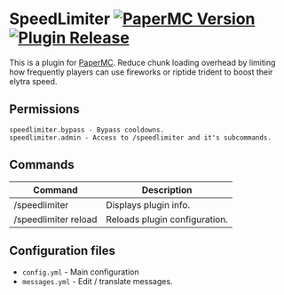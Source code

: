 # SpeedLimiter [![PaperMC Version][Badge-PaperVersion]][PaperMC-URL] [![Plugin Release][Badge-Release]][Release-URL]

This is a plugin for [PaperMC](https://papermc.io).
Reduce chunk loading overhead by limiting how frequently players can use fireworks or riptide trident to boost their elytra speed.

[Badge-PaperVersion]: https://img.shields.io/badge/PaperMC-1.16.5-blue?style=for-the-badge
[PaperMC-URL]: https://papermc.io
[Badge-Release]: https://img.shields.io/badge/Plugin_Version-1.1.0-green?style=for-the-badge
[Release-URL]: https://github.com/fabianmakila/SpeedLimiter/releases

## Permissions
```
speedlimiter.bypass - Bypass cooldowns.
speedlimiter.admin - Access to /speedlimiter and it's subcommands.
```

## Commands
Command | Description
--- | ---
/speedlimiter|Displays plugin info.
/speedlimiter reload|Reloads plugin configuration.

## Configuration files
- `config.yml` - Main configuration
- `messages.yml` - Edit / translate messages.
